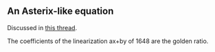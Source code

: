 ## An Asterix-like equation

Discussed in [this thread](https://leanprover.zulipchat.com/#narrow/stream/458659-Equational/topic/1076.20!.3D.3E.203).

The coefficients of the linearization ax+by of 1648 are the golden ratio.

